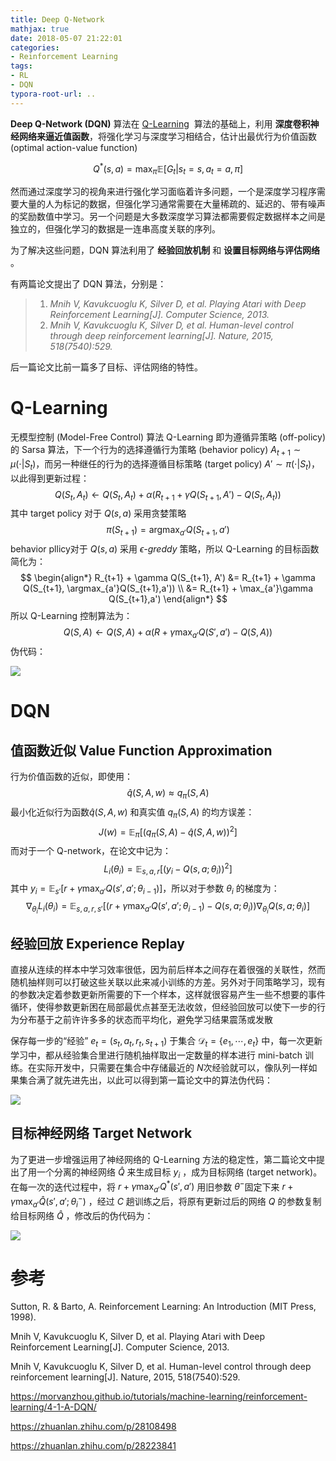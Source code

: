 ```yaml
---
title: Deep Q-Network
mathjax: true
date: 2018-05-07 21:22:01
categories:
- Reinforcement Learning
tags:
- RL
- DQN
typora-root-url: ..
---
```


 **Deep Q-Network (DQN)** 算法在 [Q-Learning](https://bluefisher.github.io/2018/05/22/%E6%97%A0%E6%A8%A1%E5%9E%8B%E6%8E%A7%E5%88%B6-Model-Free-Control/)  算法的基础上，利用 **深度卷积神经网络来逼近值函数**，将强化学习与深度学习相结合，估计出最优行为价值函数 (optimal action-value function)



$$
Q^*(s,a) = \max_\pi \mathbb{E}[G_t|s_t=s, a_t=a, \pi]
$$

然而通过深度学习的视角来进行强化学习面临着许多问题，一个是深度学习程序需要大量的人为标记的数据，但强化学习通常需要在大量稀疏的、延迟的、带有噪声的奖励数值中学习。另一个问题是大多数深度学习算法都需要假定数据样本之间是独立的，但强化学习的数据是一连串高度关联的序列。

为了解决这些问题，DQN 算法利用了 **经验回放机制** 和 **设置目标网络与评估网络** 。

有两篇论文提出了 DQN 算法，分别是：

> 1. *Mnih V, Kavukcuoglu K, Silver D, et al. Playing Atari with Deep Reinforcement Learning[J]. Computer Science, 2013.* 
> 2. *Mnih V, Kavukcuoglu K, Silver D, et al. Human-level control through deep reinforcement learning[J]. Nature, 2015, 518(7540):529.* 

后一篇论文比前一篇多了目标、评估网络的特性。

<!--more-->

# Q-Learning

无模型控制 (Model-Free Control) 算法 Q-Learning 即为遵循异策略 (off-policy) 的 Sarsa 算法，下一个行为的选择遵循行为策略 (behavior policy) $A_{t+1} \sim \mu (\cdot|S_t)$，而另一种继任的行为的选择遵循目标策略 (target policy) $A' \sim \pi (\cdot|S_t)$，以此得到更新过程：
$$
Q(S_t,A_t) \leftarrow Q(S_t,A_t) + \alpha (R_{t+1} + \gamma Q(S_{t+1}, A') - Q(S_t, A_t))
$$
其中 target policy 对于 $Q(s,a)$ 采用贪婪策略
$$
\DeclareMathOperator*{\argmax}{argmax}
\pi(S_{t+1}) = \argmax_{a'} Q(S_{t+1},a')
$$
behavior pllicy对于 $Q(s,a)$ 采用 *ϵ-greddy* 策略，所以 Q-Learning 的目标函数简化为：
$$
\begin{align*}
R_{t+1} + \gamma Q(S_{t+1}, A') &= R_{t+1} + \gamma Q(S_{t+1}, \argmax_{a'}Q(S_{t+1},a')) \\
&= R_{t+1} + \max_{a'}\gamma Q(S_{t+1},a')
\end{align*}
$$
所以 Q-Learning 控制算法为：
$$
Q(S,A) \leftarrow Q(S,A) + \alpha \left(  R + \gamma \max_{a'}Q(S', a') - Q(S,A)  \right)
$$
伪代码：

![](/images/2018-05-07-Deep-Q-Network/q-learning.png)

# DQN

## 值函数近似 Value Function Approximation

行为价值函数的近似，即使用：
$$
\hat{q}(S,A,w) \approx q_\pi(S,A)
$$
最小化近似行为函数$\hat{q}(S,A,w)$ 和真实值 $q_\pi(S,A)$ 的均方误差：
$$
J(w) = \mathbb{E}_\pi [(q_\pi(S,A) - \hat{q}(S,A,w))^2]
$$
而对于一个 Q-network，在论文中记为：
$$
L_i(\theta_i) = \mathbb{E}_{s,a,r}\left[ \big(y_i-Q(s,a; \theta_i)\big)^2 \right]
$$
其中 $y_i=\mathbb{E}_{s'}[r+\gamma\max_{a'}Q(s',a';\theta_{i-1})]$，所以对于参数 $\theta_i$ 的梯度为：
$$
\nabla_{\theta_i}L_i(\theta_i)=\mathbb{E}_{s,a,r,s'} \left[ \left(r+\gamma\max_{a'}Q(s',a';\theta_{i-1}) -Q(s,a;\theta_i) \right) \nabla_{\theta_i}Q(s,a;\theta_i)  \right]
$$

## 经验回放 Experience Replay

直接从连续的样本中学习效率很低，因为前后样本之间存在着很强的关联性，然而随机抽样则可以打破这些关联以此来减小训练的方差。另外对于同策略学习，现有的参数决定着参数更新所需要的下一个样本，这样就很容易产生一些不想要的事件循环，使得参数更新困在局部最优点甚至无法收敛，但经验回放可以使下一步的行为分布基于之前许许多多的状态而平均化，避免学习结果震荡或发散

保存每一步的“经验” $e_t=(s_t,a_t,r_t,s_{t+1})$ 于集合 $\mathcal{D}_t = \{e_1, \cdots, e_t\}$ 中，每一次更新学习中，都从经验集合里进行随机抽样取出一定数量的样本进行 mini-batch 训练。在实际开发中，只需要在集合中存储最近的 $N​$ 次经验就可以，像队列一样如果集合满了就先进先出，以此可以得到第一篇论文中的算法伪代码：

![](/images/2018-05-07-Deep-Q-Network/dqn.png)

## 目标神经网络 Target Network

为了更进一步增强运用了神经网络的 Q-Learning 方法的稳定性，第二篇论文中提出了用一个分离的神经网络 $\hat{Q}$ 来生成目标 $y_i$ ，成为目标网络 (target network)。在每一次的迭代过程中，将 $r+\gamma\max_{a'} Q^*(s',a')$ 用旧参数 $\theta^-$固定下来 $r+\gamma\max_{a'} \hat{Q}(s',a';\theta_i^-)$ ，经过 $C$ 趟训练之后，将原有更新过后的网络 $Q$ 的参数复制给目标网络 $\hat Q$ ，修改后的伪代码为：

![](/images/2018-05-07-Deep-Q-Network/C6ypxs.png)

# 参考

Sutton, R. & Barto, A. Reinforcement Learning: An Introduction (MIT Press, 1998).

Mnih V, Kavukcuoglu K, Silver D, et al. Playing Atari with Deep Reinforcement Learning[J]. Computer Science, 2013. 

Mnih V, Kavukcuoglu K, Silver D, et al. Human-level control through deep reinforcement learning[J]. Nature, 2015, 518(7540):529. 

<https://morvanzhou.github.io/tutorials/machine-learning/reinforcement-learning/4-1-A-DQN/>

<https://zhuanlan.zhihu.com/p/28108498>

<https://zhuanlan.zhihu.com/p/28223841>